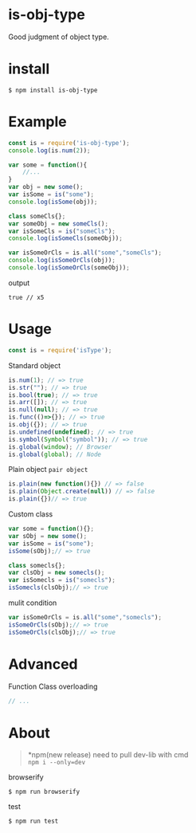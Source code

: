 # is-obj-type
Good judgment of object type.

# install
```
$ npm install is-obj-type
```

# Example
```js
const is = require('is-obj-type');
console.log(is.num(2));

var some = function(){
    //...
}
var obj = new some();
var isSome = is("some");
console.log(isSome(obj));

class someCls{};
var someObj = new someCls();
var isSomeCls = is("someCls");
console.log(isSomeCls(someObj));

var isSomeOrCls = is.all("some","someCls");
console.log(isSomeOrCls(obj));
console.log(isSomeOrCls(someObj));
```
output
```
true // x5
```
# Usage
```js
const is = require('isType');
```
Standard object
```js
is.num(1); // => true
is.str(""); // => true
is.bool(true); // => true
is.arr([]); // => true
is.null(null); // => true
is.func(()=>{}); // => true
is.obj({}); // => true
is.undefined(undefined); // => true
is.symbol(Symbol("symbol")); // => true
is.global(window); // Browser
is.global(global); // Node
```
Plain object `pair object`
```js
is.plain(new function(){}) // => false
is.plain(Object.create(null)) // => false
is.plain({})// => true
```
Custom class
```js
var some = function(){};
var sObj = new some();
var isSome = is("some");
isSome(sObj);// => true

class somecls{};
var clsObj = new somecls();
var isSomecls = is("somecls");
isSomecls(clsObj);// => true
```
mulit condition
```js
var isSomeOrCls = is.all("some","somecls");
isSomeOrCls(sObj);// => true
isSomeOrCls(clsObj);// => true
```
# Advanced
Function Class overloading
```js
// ...
```

# About
> *npm(new release) need to pull dev-lib with cmd<br>
> `npm i --only=dev`

browserify
```
$ npm run browserify
```

test
```
$ npm run test
```
